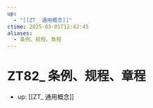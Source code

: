```yaml
---
up:
  - "[[ZT_ 通用概念]]"
ctime: 2025-03-01T12:42:45
aliases:
  - 条例、规程、章程
---
```


# ZT82_ 条例、规程、章程

- up: [[ZT_ 通用概念]]
